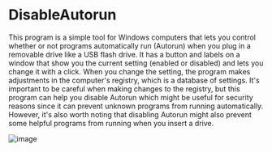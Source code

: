<h1 id="skills">DisableAutorun
  <a class="anchorjs-link" 
     href="#skills" 
     aria-label="Anchor" 
     style="font: 1000px; padding-left: 0.375em;">
  </a>
</h1>

This program is a simple tool for Windows computers that lets you control whether or not programs automatically run (Autorun) when you plug in a removable drive like a USB flash drive. It has a button and labels on a window that show you the current setting (enabled or disabled) and lets you change it with a click. When you change the setting, the program makes adjustments in the computer's registry, which is a database of settings. It's important to be careful when making changes to the registry, but this program can help you disable Autorun which might be useful for security reasons since it can prevent unknown programs from running automatically. However, it's also worth noting that disabling Autorun might also prevent some helpful programs from running when you insert a drive.

![image](https://github.com/danielwond/DisableAutorun/assets/58620698/5afc9190-2aa1-4183-9c7a-8cf8b976e858)

